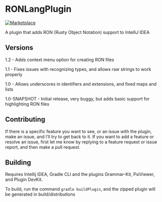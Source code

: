 # RONLangPlugin
[![Marketplace](https://img.shields.io/static/v1?label=&message=Marketplace&labelColor=FFF&color=000&logo=intellij-idea&logoColor=000)](https://plugins.jetbrains.com/plugin/14897-ron/)

A plugin that adds RON (Rusty Object Notation) support to IntelliJ IDEA

## Versions
1.2 - Adds context menu option for creating RON files

1.1 - Fixes issues with recognizing types, and allows raw strings to work properly

1.0 - Allows underscores in identifiers and extensions, and fixed maps and lists

1.0-SNAPSHOT - Initial release, very buggy, but adds basic support for highlighting RON files

## Contributing
If there is a specific feature you want to see, or an issue with the plugin, make an issue, and I'll try to get back to it.
If you want to add a feature or resolve an issue, first let me know by replying to a feature request or issue report, and then make a pull request.


## Building
Requires Intellij IDEA, Gradle CLI and the plugins Grammar-Kit, PsiViewer, and Plugin DevKit.

To build, run the command `gradle buildPlugin`, and the zipped plugin will be generated in build/distributions
